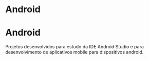﻿# Android
# Android
Projetos desenvolvidos para estudo da IDE Android Studio e para desenvolvimento de aplicativos mobile para dispositivos android.
